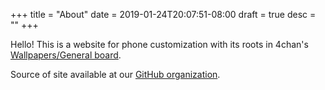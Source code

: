 +++
title = "About"
date = 2019-01-24T20:07:51-08:00
draft = true
desc = ""
+++

Hello! This is a website for phone customization with its roots in 4chan's [Wallpapers/General board](https://boards.4chan.org/wg/).

Source of site available at our [GitHub organization](https://github.com/homescreens).

